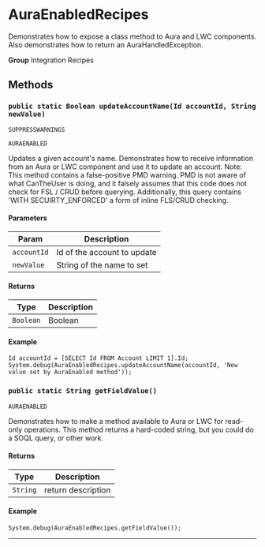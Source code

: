 # AuraEnabledRecipes

Demonstrates how to expose a class method to Aura and LWC
components. Also demonstrates how to return an AuraHandledException.


**Group** Integration Recipes

## Methods
### `public static Boolean updateAccountName(Id accountId, String newValue)`

`SUPPRESSWARNINGS`

`AURAENABLED`

Updates a given account's name. Demonstrates how to receive information from an Aura or LWC component and use it to update an account. Note: This method contains a false-positive PMD warning. PMD is not aware of what CanTheUser is doing, and it falsely assumes that this code does not check for FSL / CRUD before querying. Additionally, this query contains 'WITH SECUIRTY_ENFORCED' a form of inline FLS/CRUD checking.

#### Parameters

|Param|Description|
|---|---|
|`accountId`|Id of the account to update|
|`newValue`|String of the name to set|

#### Returns

|Type|Description|
|---|---|
|`Boolean`|Boolean|

#### Example
```apex
Id accountId = [SELECT Id FROM Account LIMIT 1].Id;
System.debug(AuraEnabledRecipes.updateAccountName(accountId, 'New value set by AuraEnabled method'));
```


### `public static String getFieldValue()`

`AURAENABLED`

Demonstrates how to make a method available to Aura or LWC for read-only operations. This method returns a hard-coded string, but you could do a SOQL query, or other work.

#### Returns

|Type|Description|
|---|---|
|`String`|return description|

#### Example
```apex
System.debug(AuraEnabledRecipes.getFieldValue());
```


---
